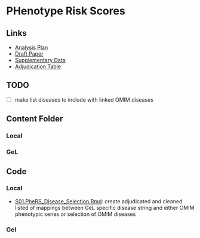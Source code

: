 # PHenotype Risk Scores

## Links
- [Analysis Plan](https://docs.google.com/document/d/11exVdJtZYncNySUSEzvaQDjn3LLxqAJweWiGO0WDZEA/edit?usp=sharing)
- [Draft Paper](https://docs.google.com/document/d/1g34cQbRWuIrUqLBdHJn0amoUETxnW8Atyc8F_ubxC1U/edit?usp=sharing)
- [Supplementary Data](https://docs.google.com/document/d/18Z4q3rBFQ4IbpA_i0tPmEtpMjyCNpBxvoT3yOWLpeSA/edit?usp=sharing)
- [Adjudication Table](https://docs.google.com/spreadsheets/d/1H1BbEB-xZExfMKq4_Rog9vcqVDTRjsN2vrIzybwns0s/edit?usp=sharing)

## TODO

- [ ] make list diseases to include with linked OMIM diseases

## Content Folder
### Local

### GeL


## Code
### Local
- [S01.PheRS_Disease_Selection.Rmd](code/S01.PheRS_Disease_Selection.Rmd): create adjudicated and cleaned listed of mappings between GeL specific disease string and either OMIM phenotypic series or selection of OMIM diseases  
### Gel

